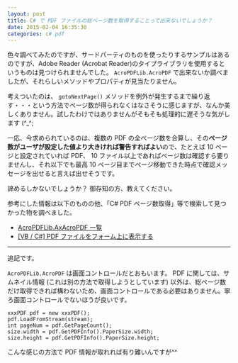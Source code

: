 ```yaml
---
layout: post
title: C# で PDF ファイルの総ページ数を取得することって出来ないでしょうか？
date: 2015-02-04 16:35:30
categories: c# pdf
---
```

<!-- {% raw %} -->
<p>色々調べてみたのですが、サードパーティのものを使ったりするサンプルはあるのですが、Adobe Reader (Acrobat Reader)のタイプライブラリを使用するというものは見つけられませんでした。 <code>AcroPDFLib.AcroPDF</code> で出来ないか調べましたが、それらしいメソッドやプロパティが見当たりません。</p>

<p>考えついたのは、 <code>gotoNextPage()</code> メソッドを例外が発生するまで繰り返す・・・という方法でページ数が得られなくはなさそうに感じますが、なんか美しくありません。試したわけではありませんがそもそも処理的に遅そうな気がします (^_^;</p>

<p>一応、今求められているのは、複数の PDF の全ページ数を合算し、その<strong>ページ数がユーザが設定した値より大きければ警告すればよい</strong>ので、たとえば 10 ページと設定されていれば PDF、 10 ファイル以上であればページ数は確認すら要りませんし、それ以下でも最高 10 ページ目までページ移動できた時点で確認メッセージを出せると言えば出せそうです。</p>

<p>諦めるしかないでしょうか？ 御存知の方、教えてください。</p>

<p>参考にした情報は以下のものの他、「C# PDF ページ数取得」等で検索して見つかった物を調べました。</p>

<ul>
<li><a href="http://pdf-file.nnn2.com/?p=240" rel="nofollow">AcroPDFLib.AxAcroPDF 一覧</a></li>
<li><a href="http://atamoco.boy.jp/vbcs/windows.app/adobe-pdf/display.php" rel="nofollow">[VB / C#] PDF ファイルをフォーム上に表示する</a></li>
</ul>

<p><hr />追記です。</p>

<p><code>AcroPDFLib.AcroPDF</code> は画面コントロールだとおもいます。 PDF に関しては、サムネイル情報 (これは別の方法で取得しようとしています) 以外は、総ページ数だけ取得できれば構わないため、画面コントロールである必要はありません。寧ろ画面コントロールでないほうが良いです。</p>

<pre><code>xxxPDF pdf = new xxxPDF();
pdf.LoadFromStream(stream);
int pageNum = pdf.GetPageCount();
size.width = pdf.GetPDFInfo().PaperSize.width;
size.height = pdf.GetPDFInfo().PaperSize.height;
</code></pre>

<p>こんな感じの方法で PDF 情報が取れれば有り難いんですが^^</p>
<!-- {% endraw %} -->
